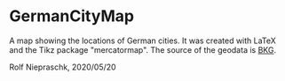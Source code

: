 GermanCityMap
=============

A map showing the locations of German cities. It was created with LaTeX and the 
Tikz package "mercatormap". The source of the geodata is 
[BKG](https://gdz.bkg.bund.de/index.php/default/digitale-geodaten/verwaltungsgebiete.html).

Rolf Niepraschk, 2020/05/20
